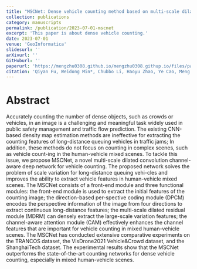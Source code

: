 ```yaml
---
title: "MSCNet: Dense vehicle counting method based on multi-scale dilated convolution channel-aware deep network"
collection: publications
category: manuscripts
permalink: /publication/2023-07-01-mscnet
excerpt: 'This paper is about dense vehicle counting.'
date: 2023-07-01
venue: 'GeoInformatica'
slidesurl: ''
arXivurl: ''
GitHuburl: ''
paperurl: 'https://mengzhu0308.github.io/mengzhu0308.githup.io/files/papers/2023-07-01-mscnet.pdf'
citation: 'Qiyan Fu, Weidong Min*, Chubbo Li, Haoyu Zhao, Ye Cao, Meng Zhu. MSCNet: Dense vehicle counting method based on multi-scale dilated convolution channel-aware deep network. GeoInformatica, 2024, 28 (2): 245-269. DOI: 10.1007/s10707-023-00503-7.'
---
```


# Abstract

Accurately counting the number of dense objects, such as crowds or vehicles, in an image is a challenging and meaningful task widely used in public safety management and traffic flow prediction. The existing CNN-based density map estimation methods are ineffective for extracting the counting features of long-distance queuing vehicles in traffic jams; In addition, these methods do not focus on counting in complex scenes, such as vehicle count-ing in the human-vehicle mixed scenes. To tackle this issue, we propose MSCNet, a novel multi-scale dilated convolution channel-aware deep network for vehicle counting. The proposed network solves the problem of scale variation for long-distance queuing vehi-cles and improves the ability to extract vehicle features in human-vehicle mixed scenes. The MSCNet consists of a front-end module and three functional modules: the front-end module is used to extract the initial features of the counting image; the direction-based per-spective coding module (DPCM) encodes the perspective information of the image from four directions to extract continuous long-distance features; the multi-scale dilated residual module (MDRM) can densely extract the large-scale variation features; the channel-aware attention module (CAM) effectively enhances the channel features that are important for vehicle counting in mixed human-vehicle scenes. The MSCNet has conducted extensive comparative experiments on the TRANCOS dataset, the VisDrone2021 Vehicle&Crowd dataset, and the ShanghaiTech dataset. The experimental results show that the MSCNet outperforms the state-of-the-art counting networks for dense vehicle counting, especially in mixed human-vehicle scenes.